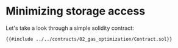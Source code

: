 # Minimizing storage access

Let's take a look through a simple solidity contract:


```solidity
{{#include ../../contracts/02_gas_optimization/Contract.sol}}
```
